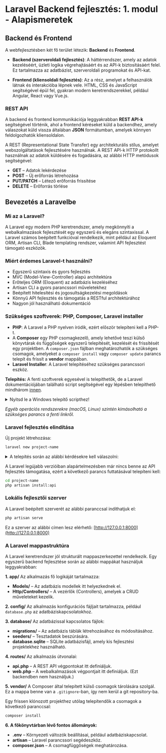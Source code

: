 # Laravel Backend fejlesztés: 1. modul - Alapismeretek

## Backend és Frontend
A webfejlesztésben két fő terület létezik: **Backend** és **Frontend**.

- **Backend (szerveroldali fejlesztés)**: A háttérrendszer, amely az adatok kezeléséért, üzleti logika végrehajtásáért és az API-k biztosításáért felel. Ez tartalmazza az adatbázist, szerveroldali programokat és API-kat. 

- **Frontend (kliensoldali fejlesztés)**: Az a rész, amelyet a felhasználók látnak és interakcióba lépnek vele. HTML, CSS és JavaScript segítségével épül fel, gyakran modern keretrendszerekkel, például Angular, React vagy Vue.js.

### REST API

A backend és frontend kommunikációja leggyakrabban **REST API-k** segítségével történik, ahol a frontend kéréseket küld a backendhez, amely válaszokat küld vissza általában **JSON** formátumban, amelyek könnyen feldolgozhatók kliensoldalon.

A REST (Representational State Transfer) egy architekturális stílus, amelyet webszolgáltatások fejlesztésére használnak. A REST API-k HTTP protokollt használnak az adatok küldésére és fogadására, az alábbi HTTP metódusok segítségével:
- **GET** – Adatok lekérdezése
- **POST** – Új erőforrás létrehozása
- **PUT/PATCH** – Létező erőforrás frissítése
- **DELETE** – Erőforrás törlése

## Bevezetés a Laravelbe

### Mi az a Laravel?
A Laravel egy modern PHP keretrendszer, amely megkönnyíti a webalkalmazások fejlesztését egy egyszerű és elegáns szintaxissal. A Laravel számos beépített funkcióval rendelkezik, mint például az Eloquent ORM, Artisan CLI, Blade templating rendszer, valamint API fejlesztést támogató eszközök.

### Miért érdemes Laravel-t használni?
- Egyszerű szintaxis és gyors fejlesztés
- MVC (Model-View-Controller) alapú architektúra
- Erőteljes ORM (Eloquent) az adatbázis kezeléséhez
- Artisan CLI a gyors parancssori műveletekhez
- Beépített hitelesítési és jogosultságkezelési megoldások
- Könnyű API fejlesztés és támogatás a RESTful architektúrához
- Nagyon jól használható dokumentáció

### Szükséges szoftverek: **PHP, Composer, Laravel installer**

- **PHP**: A Laravel a PHP nyelven íródik, ezért először telepíteni kell a PHP-t.
- A **Composer** egy PHP csomagkezelő, amely lehetővé teszi külső könyvtárak és függőségek egyszerű telepítését, kezelését és frissítését egy projektben. A `composer.json` fájlban meghatározhatók a szükséges csomagok, amelyeket a `composer install` vagy `composer update` parancs telepít és frissít a **vendor** mappában.
- **Laravel Installer**: A Laravel telepítéséhez szükséges parancssori eszköz.

**Telepítés:**
A fenti szoftverek egyesével is telepíthetők, de a Laravel dokumentációjában található script segítségével egy lépésben telepíthető mindhárom [innen](https://laravel.com/docs/11.x/installation#installing-php).

<details>
<summary>Nyitsd le a Windows telepítő scripthez!</summary>

Windows-ban PowerShellt kell indítani **rendszergazdaként**, majd ott lefuttatni az alábbi parancsot:

```powershell
# Run as administrator...
Set-ExecutionPolicy Bypass -Scope Process -Force; [System.Net.ServicePointManager]::SecurityProtocol = [System.Net.ServicePointManager]::SecurityProtocol -bor 3072; iex ((New-Object System.Net.WebClient).DownloadString('https://php.new/install/windows/8.4'))
```
</details>

*Egyéb operációs rendszerekre (macOS, Linux) szintén kimásolható a szükséges parancs a fenti linkről.*

### Laravel fejlesztés elindítása
Új projekt létrehozása:

```sh
laravel new project-name
```
<details>
<summary>A telepítés során az alábbi kérdésekre kell válaszolni:</summary>

- Would you like to install a starter kit? **Válasz**: none
- Which testing framework do you prefer? **Válasz**: tetszőleges (monst nem fogunk automata teszteket írni semelyik redszerben)
- Would you like to initialize a Git repository? **Válasz**: tetszőleges. Ha szerétnénk verziókezelést használni, akkor igen, egyébként nem.
- Which database will your application use? **Válasz**: sqlite
- Would you like to run the default database migrations? **Válasz**: yes.
 
</details>

A Laravel legújabb verzióiban alapártelmezésben már nincs benne az API fejlesztés támogatása, ezért a következő parancs futtatásával telepíteni kell:

```sh
cd project-name
php artisan install:api
```

### Lokális fejlesztői szerver
A Laravel beépített szerverét az alábbi paranccsal indíthatjuk el:

```sh
php artisan serve
```

Ez a szerver az alábbi címen lesz elérhető: [http://127.0.0.1:8000](http://127.0.0.1:8000)

### A Laravel mappastruktúra

A Laravel keretrendszer jól strukturált mappaszerkezettel rendelkezik. Egy egyszerű backend fejlesztése során az alábbi mappákat használjuk leggyakrabban:

**1. app/**
Az alkalmazás fő logikáját tartalmazza:
- **Models/** – Az adatbázis modellek itt helyezkednek el.
- **Http/Controllers/** – A vezérlők (Controllers), amelyek a CRUD műveleteket kezelik.

**2. config/**
Az alkalmazás konfigurációs fájljait tartalmazza, például `database.php` az adatbáziskapcsolatokhoz.

**3. database/**
Az adatbázissal kapcsolatos fájlok:
- **migrations/** – Az adatbázis táblák létrehozásához és módosításához.
- **seeders/** – Tesztadatok beszúrására.
- **database.sqlite** – SQLite adatbázisfájl, amely kis fejlesztési projektekhez használható.

**4. routes/**
Az alkalmazás útvonalai:
- **api.php** – A REST API végpontokat itt definiáljuk.
- **web.php** – A webalkalmazások végpontjait itt definiáljuk. (Ezt backendben nem használjuk.)

**5. vendor/**
A Composer által telepített külső csomagok tárolására szolgál. Ez a mappa benne van a `.gitignore`-ban, így nem kerül a git repository-ba.

Egy frissen klónozott projekthez utólag telepítendők a csomagok a következő paranccsal:
```sh
composer install
```

**6. A főkönyvtárban lévő fontos állományok:**
- **.env** – Környezeti változók beállításai, például adatbáziskapcsolat.
- **artisan** – Laravel parancssori segédeszköz.
- **composer.json** – A csomagfüggőségek meghatározása.